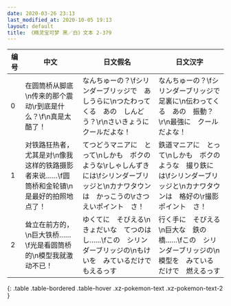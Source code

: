 ```yaml
---
date: 2020-03-26 23:13
last_modified_at: 2020-10-05 19:13
layout: default
title: 《精灵宝可梦 黑／白》文本 2-379
---
```

| 编号 | 中文 | 日文假名 | 日文汉字 |
| ---- | ---- | ---- | --- |
| 0 | 在圆筒桥从脚底\n传来的那个震动\r到底是什么？\f\n真是太酷了！ | なんちゅーの？\fシリンダーブリッジで　あしうらに\nつたわってくる　あの　しんどう？\r\nさいきょうに　クールだよな！ | なんちゅーの？\fシリンダーブリッジで　足裏に\n伝わってくる　あの　振動？\r\n最強に　クールだよな！ |
| 1 | 对铁路狂热者，尤其是对\n像我这样的铁路摄影者来说……\f圆筒桥和金轮镇\n是最好的拍照地点了！ | てつどうマニアに　とって\nしかも　ボクのような\rしゃしんずき　には\fシリンダーブリッジと\nカナワタウンは　かっこうの\rさつえいポイント　さ！ | 鉄道マニアに　とって\nしかも　ボクのような　撮り鉄には\fシリンダーブリッジと\nカナワタウンは　格好の\r撮影ポイント　さ！ |
| 2 | 耸立在前方的，\n巨大铁桥……\f光是看圆筒桥的\n模型我就激动不已！ | ゆくてに　そびえる\nきょだいな　てつのはし……\fこの　シリンダーブリッジの\nもけいを　みているだけで　もえるっす | 行く手に　そびえる\n巨大な　鉄の橋……\fこの　シリンダーブリッジの\n模型を　みているだけで　燃えるっす |
{: .table .table-bordered .table-hover .xz-pokemon-text .xz-pokemon-text-2 }